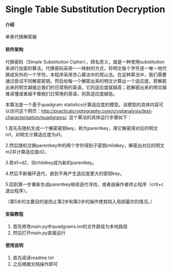 # Single Table Substitution Decryption

#### 介绍
单表代换解密器

#### 软件架构
代换密码（Simple Substitution Cipher），顾名思义，就是一种使用substitution来进行加密的算法。代换密码采用一一映射的方式，将明文每个字符逐一唯一地代换成另外的一个字符。本程序采用贪心算法中的爬山法。在这种算法中，我们需要通过尝试不同解密密钥，然后给每一个解密出来的明文计算出一个适应度。若解密出来的明文越接近我们的日常用的英语，它的适应度就越高；若解密出来的明文越难读懂或者越不像我们日常用的英语，则其适应度越低。

本算法是一个基于quadgram statistics计算适应度的模型。该模型的具体内容可以访问这个网页：http://practicalcryptography.com/cryptanalysis/text-characterisation/quadgrams/.
这个算法的具体运行步骤如下：

1.首先先随机生成一个解密密钥key，称为parentkey，用它解密得对应的明文m1，对明文计算适应度为d1。

2.然后随机交换parentkey中的两个字符得到子密钥childkey，解密出对应的明文m2并计算适应度d2。

3.若d1<d2，则childkey成为新的parentkey。

4.然后不断循环迭代，直到不再产生适应度更大的密钥key。

5.回到第一步重新生成parentkey继续迭代寻找，或者由操作者终止程序（crtl+c退出程序）。

（第5步的主要目的是防止第2步和第3步的操作使其陷入局部最优的情况。）


#### 安装教程

1.  首先修改main.py中quadgrams.txt的文件路径为本地路径
2.  然后打开main.py直接运行


#### 使用说明

1.  首先阅读readme.txt
2.  之后根据文档操作即可


